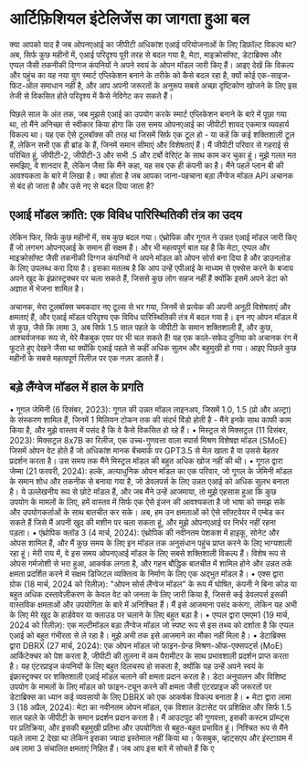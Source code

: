 # आर्टिफ़िशियल इंटेलिजेंस का जागता हुआ बल

क्या आपको याद है जब ओपनएआई का जीपीटी अधिकांश एआई परियोजनाओं के लिए डिफ़ॉल्ट विकल्प था? अब, सिर्फ कुछ महीनों में, एआई परिदृश्य पूरी तरह से बदल गया है, मेटा, माइक्रोसॉफ्ट, डेटाब्रिक्स और एप्पल जैसी तकनीकी दिग्गज कंपनियों ने अपने स्वयं के ओपन मॉडल जारी किए हैं। आइए देखें कि विकल्प और पहुंच का यह नया युग स्मार्ट एप्लिकेशन बनाने के तरीके को कैसे बदल रहा है, क्यों कोई एक-साइज-फिट-ऑल समाधान नहीं है, और आप अपनी जरूरतों के अनुरूप सबसे अच्छा दृष्टिकोण खोजने के लिए इस तेजी से विकसित होते परिदृश्य में कैसे नेविगेट कर सकते हैं।

पिछले साल के अंत तक, जब मुझसे एआई का उपयोग करके स्मार्ट एप्लिकेशन बनाने के बारे में पूछा गया था, तो मैंने अनिच्छा से स्वीकार किया होगा कि उस समय ओपनएआई का जीपीटी शायद एकमात्र व्यवहार्य विकल्प था। यह एक ऐसे टूलबॉक्स की तरह था जिसमें सिर्फ एक टूल हो - या कहें कि कई शक्तिशाली टूल हैं, लेकिन सभी एक ही ब्रांड के हैं, जिनमें समान सीमाएं और विशेषताएं हैं। मैं जीपीटी परिवार से गहराई से परिचित हूं, जीपीटी-2, जीपीटी-3 और सभी .5 और टर्बो वेरिएंट के साथ काम कर चुका हूं। मुझे गलत मत समझिए, वे शानदार हैं, लेकिन जैसा कि मैंने कहा, यह सब एक ही कंपनी का है। मैंने पहले प्लान बी की आवश्यकता के बारे में लिखा है। क्या होता है जब आपका जाना-पहचाना बड़ा लैंग्वेज मॉडल API अचानक से बंद हो जाता है और उसे नए से बदल दिया जाता है?

## एआई मॉडल क्रांति: एक विविध पारिस्थितिकी तंत्र का उदय

लेकिन फिर, सिर्फ कुछ महीनों में, सब कुछ बदल गया। एंथ्रोपिक और गूगल ने उन्नत एआई मॉडल जारी किए हैं जो लगभग ओपनएआई के समान ही सक्षम हैं। और भी महत्वपूर्ण बात यह है कि मेटा, एप्पल और माइक्रोसॉफ्ट जैसी तकनीकी दिग्गज कंपनियों ने अपने मॉडल को ओपन सोर्स बना दिया है और डाउनलोड के लिए उपलब्ध करा दिया है। इसका मतलब है कि आप उन्हें एपीआई के माध्यम से एक्सेस करने के बजाय अपने खुद के इंफ्रास्ट्रक्चर पर चला सकते हैं, जिससे कुछ लोग सहज नहीं हैं क्योंकि इसमें अपने डेटा को अज्ञात में भेजना शामिल है।

अचानक, मेरा टूलबॉक्स चमकदार नए टूल्स से भर गया, जिनमें से प्रत्येक की अपनी अनूठी विशेषताएं और क्षमताएं हैं, और एआई मॉडल परिदृश्य एक विविध पारिस्थितिकी तंत्र में बदल गया है। इन नए ओपन मॉडल में से कुछ, जैसे कि लामा 3, अब सिर्फ 1.5 साल पहले के जीपीटी के समान शक्तिशाली हैं, और कुछ, आश्चर्यजनक रूप से, मेरे मैकबुक एयर पर भी चल सकते हैं! यह एक काले-सफेद दुनिया को अचानक रंग में फूटते हुए देखने जैसा था क्योंकि एआई पहले से कहीं अधिक सुलभ और बहुमुखी हो गया। आइए पिछले कुछ महीनों के सबसे महत्वपूर्ण रिलीज़ पर एक नज़र डालते हैं।

## बड़े लैंग्वेज मॉडल में हाल के प्रगति

• गूगल जेमिनी (6 दिसंबर, 2023): गूगल की उन्नत मॉडल लाइनअप, जिसमें 1.0, 1.5 (प्रो और अल्ट्रा) के संस्करण शामिल हैं, जिनमें 1 मिलियन टोकन तक की संदर्भ विंडो होती है - मैंने इनके साथ काफी काम किया है, और मुझे वास्तव में पसंद है कि वे कैसे विकसित हो रहे हैं।
• मिस्ट्रल से मिक्सट्रल (11 दिसंबर, 2023): मिक्सट्रल 8x7B का रिलीज, एक उच्च-गुणवत्ता वाला स्पार्स मिश्रण विशेषज्ञ मॉडल (SMoE) जिसमें ओपन वेट होते हैं जो अधिकांश मानक बेंचमार्क पर GPT3.5 से मेल खाता है या उससे बेहतर प्रदर्शन करता है। उस समय तक मैंने मिस्ट्रल मॉडल की बहुत अधिक खोज नहीं की थी।
• गूगल द्वारा जेम्मा (21 फरवरी, 2024): हल्के, अत्याधुनिक ओपन मॉडल का एक परिवार, जो गूगल के जेमिनी मॉडल के समान शोध और तकनीक से बनाया गया है, जो डेवलपर्स के लिए उन्नत एआई को अधिक सुलभ बनाता है। ये उल्लेखनीय रूप से छोटे मॉडल हैं, और जब मैंने उन्हें आजमाया, तो मुझे एहसास हुआ कि कुछ उपयोग के मामलों के लिए, हमें वास्तव में सिर्फ एक ऐसे इंजन की आवश्यकता है जो भाषा को समझ सके और उपयोगकर्ताओं के साथ बातचीत कर सके। अब, हम उन क्षमताओं को ऐसे सॉफ़्टवेयर में एम्बेड कर सकते हैं जिसे मैं अपनी खुद की मशीन पर चला सकता हूं, और मुझे ओपनएआई पर निर्भर नहीं रहना पड़ता।
• एंथ्रोपिक क्लॉड 3 (4 मार्च, 2024): एंथ्रोपिक की नवीनतम पेशकश में हाइकू, सोनेट और ओपस शामिल हैं, और मैं कुछ समय के लिए इन मॉडल तक अनुसंधान पहुंच प्राप्त करने के लिए भाग्यशाली रहा हूं। मेरी राय में, वे इस समय ओपनएआई मॉडल के लिए सबसे शक्तिशाली विकल्प हैं। विशेष रूप से ओपस गर्मजोशी से भरा हुआ, आकर्षक लगता है, और गहन बौद्धिक बातचीत में शामिल होने और उन्नत तर्क क्षमता प्रदर्शित करने में सक्षम डिजिटल व्यक्तित्व के निर्माण के लिए एक अद्भुत मॉडल है।
• एक्स द्वारा ग्रोक (18 मार्च, 2024 को रिलीज़): "ओपन सोर्स लैंग्वेज मॉडल" के रूप में घोषित, कंपनी ने बिना कोड या बहुत अधिक दस्तावेज़ीकरण के केवल वेट को जनता के लिए जारी किया है, जिससे कई डेवलपर्स इसकी वास्तविक क्षमताओं और उपयोगिता के बारे में अनिश्चित हैं। मैं इसे आजमाना पसंद करूंगा, लेकिन यह अभी के लिए मेरे खुद के हार्डवेयर या क्लाउड पर चलाने के लिए बहुत बड़ा है।
• एप्पल द्वारा एमएम1 (19 मार्च, 2024 को रिलीज़): एक मल्टीमॉडल बड़ा लैंग्वेज मॉडल जो स्पष्ट रूप से इस तथ्य को दर्शाता है कि एप्पल एआई को बहुत गंभीरता से ले रहा है। मुझे अभी तक इसे आजमाने का मौका नहीं मिला है।
• डेटाब्रिक्स द्वारा DBRX (27 मार्च, 2024): एक ओपन मॉडल जो फाइन-ग्रेन्ड मिश्रण-ऑफ-एक्सपर्ट्स (MoE) आर्किटेक्चर को पेश करता है, जीपीटी की तुलना में कम पैरामीटर के साथ प्रभावशाली प्रदर्शन प्राप्त करता है। यह एंटरप्राइज कंपनियों के लिए बहुत दिलचस्प हो सकता है, क्योंकि यह उन्हें अपने स्वयं के इंफ्रास्ट्रक्चर पर शक्तिशाली एआई मॉडल चलाने की क्षमता प्रदान करता है। डेटा अनुपालन और विशिष्ट उपयोग के मामलों के लिए मॉडल को फाइन-ट्यून करने की क्षमता जैसी एंटरप्राइज की जरूरतों पर डेटाब्रिक्स का ध्यान कई व्यवसायों के लिए DBRX को एक आकर्षक विकल्प बनाता है।
• मेटा द्वारा लामा 3 (18 अप्रैल, 2024): मेटा का नवीनतम ओपन मॉडल, एक विशाल डेटासेट पर प्रशिक्षित और सिर्फ 1.5 साल पहले के जीपीटी के समान प्रदर्शन प्रदान करता है। मैं आउटपुट की गुणवत्ता, इसकी कस्टम प्रॉम्प्ट्स पर प्रतिक्रिया, और इसकी बहुमुखी प्रतिभा और उपयोगिता से बहुत-बहुत प्रभावित हूं। निश्चित रूप से मैंने पहले लामा 2 देखा था लेकिन इसका ज्यादा इस्तेमाल नहीं किया था। फेसबुक, व्हाट्सएप और इंस्टाग्राम में अब लामा 3 संचालित क्षमताएं निहित हैं। जब आप इस बारे में सोचते हैं कि ए